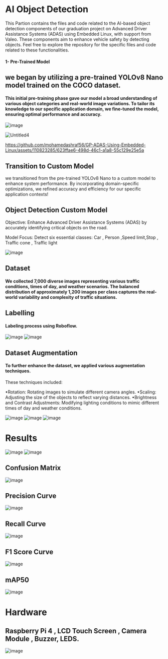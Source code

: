 # AI Object Detection 

This Partion contains the files and code related to the AI-based object detection components of our graduation project on Advanced Driver Assistance Systems (ADAS) using Embedded Linux, with support from Valeo. These components aim to enhance vehicle safety by detecting objects. Feel free to explore the repository for the specific files and code related to these functionalities.

#### 1- Pre-Trained Model

## we began by utilizing a pre-trained YOLOv8 Nano model trained on the COCO dataset. 

#### This initial pre-training phase gave our model a broad understanding of various object categories and real-world image variations. To tailor its knowledge to our specific application domain, we fine-tuned the model, ensuring optimal performance and accuracy.


![image](https://github.com/mohamedashraf56/GP-ADAS-Using-Embedded-Linux/assets/110823285/9c3fcb11-d0f1-43e8-b215-221daf5d5919)


![Untitled4](https://github.com/mohamedashraf56/GP-ADAS-Using-Embedded-Linux/assets/110823285/6182c155-3e91-420f-b404-134e1f216ca4)



https://github.com/mohamedashraf56/GP-ADAS-Using-Embedded-Linux/assets/110823285/623ffae6-498d-46c1-a1a8-55c129e25e5a


## Transition to Custom Model
we transitioned from the pre-trained YOLOv8 Nano to a custom model to enhance system performance. By incorporating domain-specific optimizations, we refined accuracy and efficiency for our specific application contexts!


## Object Detection Custom Model

Objective: Enhance Advanced Driver Assistance Systems (ADAS) by accurately identifying critical objects on the road.

Model Focus: Detect six essential classes:
Car , Person ,Speed limit,Stop , Traffic cone , Traffic light

![image](https://github.com/user-attachments/assets/85033cc8-5f28-48ad-a253-26ab15f0aff2)

## Dataset

#### We collected 7,000 diverse images representing various traffic conditions, times of day, and weather scenarios. The balanced distribution of approximately 1,200 images per class captures the real-world variability and complexity of traffic situations.


## Labelling

#### Labeling process using Roboflow.
![image](https://github.com/user-attachments/assets/11a240f2-58ff-4970-a1cd-b1fe1b535945)          ![image](https://github.com/user-attachments/assets/914025eb-b69d-4691-98ef-4f6cf3d1f9e5)


## Dataset Augmentation

#### To further enhance the dataset, we applied various augmentation techniques.
 These techniques included: 

•Rotation: Rotating images to simulate different camera angles. 
•Scaling: Adjusting the size of the objects to reflect varying distances. 
•Brightness and Contrast Adjustments: Modifying lighting conditions to mimic different times of day and weather conditions.


![image](https://github.com/user-attachments/assets/18244939-527a-4e65-82b4-fb234eff3ddf)     ![image](https://github.com/user-attachments/assets/1404b26d-2a0a-44f4-9816-184f148a0e07)   ![image](https://github.com/user-attachments/assets/67884024-9bce-4a4a-8d11-5c13f20a7cc1)


# Results

![image](https://github.com/user-attachments/assets/4071c547-ccc6-4ee5-a6fe-073edb087ab6)     ![image](https://github.com/user-attachments/assets/58ebba10-e912-4c83-94ba-0cc1507c9902)


## Confusion Matrix

![image](https://github.com/user-attachments/assets/4a2719ed-3a99-498e-b056-9266a3354abe)


## Precision Curve

![image](https://github.com/user-attachments/assets/1e86c71a-8b66-43a2-adf0-704de9972535)


## Recall Curve

![image](https://github.com/user-attachments/assets/a62a8ce1-69e1-4b45-96b9-cb3248e54d17)

## F1 Score Curve

![image](https://github.com/user-attachments/assets/d7ea0a18-66d7-4ff1-adb9-548681c545ac)


## mAP50

![image](https://github.com/user-attachments/assets/7f6ece2b-a661-45f4-a96c-dae663598afd)


# Hardware

## Raspberry Pi 4 , LCD Touch Screen , Camera Module , Buzzer, LEDS.


![image](https://github.com/user-attachments/assets/5810565c-e21b-4467-a575-699b8dc391a3)







